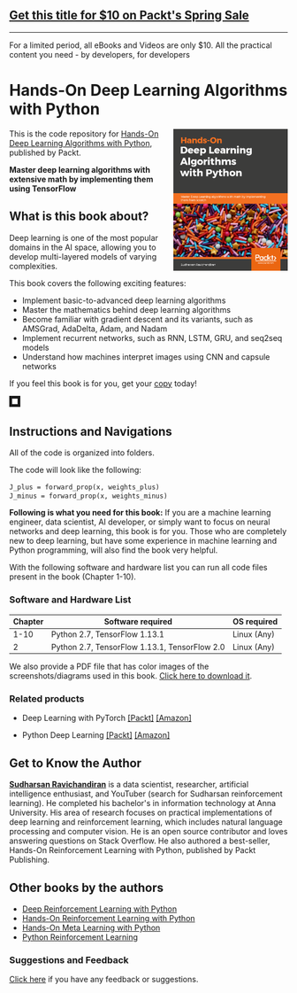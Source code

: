 ## [Get this title for $10 on Packt's Spring Sale](https://www.packt.com/B10946?utm_source=github&utm_medium=packt-github-repo&utm_campaign=spring_10_dollar_2022)
-----
For a limited period, all eBooks and Videos are only $10. All the practical content you need \- by developers, for developers

# Hands-On Deep Learning Algorithms with Python

<a href="https://www.packtpub.com/big-data-and-business-intelligence/hands-deep-learning-algorithms-python?utm_source=github&utm_medium=repository&utm_term=9781789344158"><img src="./images/book_cover.png" alt="Hands-On Deep Learning Algorithms with Python" height="256px" align="right"></a>

This is the code repository for [Hands-On Deep Learning Algorithms with Python](https://www.packtpub.com/big-data-and-business-intelligence/hands-deep-learning-algorithms-python?utm_source=github&utm_medium=repository&utm_term=9781789344158), published by Packt.

**Master deep learning algorithms with extensive math by implementing them using TensorFlow**

## What is this book about?
Deep learning is one of the most popular domains in the AI space, allowing you to develop multi-layered models of varying complexities.

This book covers the following exciting features:
* Implement basic-to-advanced deep learning algorithms
* Master the mathematics behind deep learning algorithms
* Become familiar with gradient descent and its variants, such as AMSGrad, AdaDelta, Adam, and Nadam
* Implement recurrent networks, such as RNN, LSTM, GRU, and seq2seq models
* Understand how machines interpret images using CNN and capsule networks

If you feel this book is for you, get your [copy](https://www.amazon.com/dp/1789344158) today!

<a href="https://www.packtpub.com/?utm_source=github&utm_medium=banner&utm_campaign=GitHubBanner"><img src="https://raw.githubusercontent.com/PacktPublishing/GitHub/master/GitHub.png" alt="https://www.packtpub.com/" border="5" /></a>

## Instructions and Navigations
All of the code is organized into folders.

The code will look like the following:
```
J_plus = forward_prop(x, weights_plus)
J_minus = forward_prop(x, weights_minus)
```

**Following is what you need for this book:**
If you are a machine learning engineer, data scientist, AI developer, or simply want to focus on neural networks and deep learning, this book is for you. Those who are completely new to deep learning, but have some experience in machine learning and Python programming, will also find the book very helpful.

With the following software and hardware list you can run all code files present in the book (Chapter 1-10).

### Software and Hardware List

| Chapter  | Software required                              | OS required                        |
| -------- | -----------------------------------------------| -----------------------------------|
| 1-10     | Python 2.7, TensorFlow 1.13.1                  | Linux (Any)                        |
| 2        | Python 2.7, TensorFlow 1.13.1, TensorFlow 2.0  | Linux (Any)                        |


We also provide a PDF file that has color images of the screenshots/diagrams used in this book. [Click here to download it](http://www.packtpub.com/sites/default/files/downloads/9781789344158_ColorImages.pdf).


### Related products <Other books you may enjoy>
* Deep Learning with PyTorch [[Packt]](https://www.packtpub.com/big-data-and-business-intelligence/deep-learning-pytorch?utm_source=github&utm_medium=repository&utm_term=9781788624336) [[Amazon]](https://www.amazon.com/dp/1788624335)

* Python Deep Learning [[Packt]](https://www.packtpub.com/big-data-and-business-intelligence/python-deep-learning?utm_source=github&utm_medium=repository&utm_term=9781786464453) [[Amazon]](https://www.amazon.com/dp/1786464454)

## Get to Know the Author
[**Sudharsan Ravichandiran**](https://www.linkedin.com/in/sudharsan1396/)
is a data scientist, researcher, artificial intelligence enthusiast, and YouTuber (search for Sudharsan reinforcement learning). He completed his bachelor's in information technology at Anna University. His area of research focuses on practical implementations of deep learning and reinforcement learning, which includes natural language processing and computer vision. He is an open source contributor and loves answering questions on Stack Overflow. He also authored a best-seller, Hands-On Reinforcement Learning with Python, published by Packt Publishing.

## Other books by the authors
* [Deep Reinforcement Learning with Python](https://www.amazon.com/gp/product/B08HSHV72N/ref=dbs_a_def_rwt_bibl_vppi_i4)
* [Hands-On Reinforcement Learning with Python](https://www.packtpub.com/big-data-and-business-intelligence/hands-reinforcement-learning-python?utm_source=github&utm_medium=repository&utm_term=9781788836524)
* [Hands-On Meta Learning with Python](https://www.packtpub.com/big-data-and-business-intelligence/hands-meta-learning-python?utm_source=github&utm_medium=repository&utm_term=9781789534207)
* [Python Reinforcement Learning](https://www.packtpub.com/big-data-and-business-intelligence/python-reinforcement-learning?utm_source=github&utm_medium=repository&utm_term=9781838649777)

### Suggestions and Feedback
[Click here](https://docs.google.com/forms/d/e/1FAIpQLSdy7dATC6QmEL81FIUuymZ0Wy9vH1jHkvpY57OiMeKGqib_Ow/viewform) if you have any feedback or suggestions.
